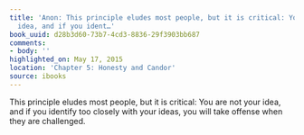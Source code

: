 ```yaml
---
title: 'Anon: This principle eludes most people, but it is critical: You are not your
  idea, and if you ident…'
book_uuid: d28b3d60-73b7-4cd3-8836-29f3903bb687
comments:
- body: ''
highlighted_on: May 17, 2015
location: 'Chapter 5: Honesty and Candor'
source: ibooks
---
```


This principle eludes most people, but it is critical: You are not your idea, and if you identify too closely with your ideas, you will take offense when they are challenged.